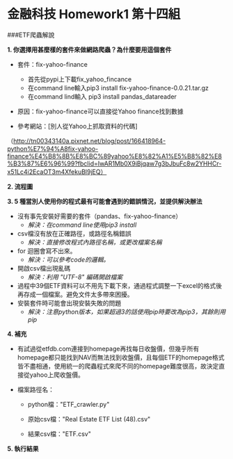 # 金融科技  Homework1 第十四組

###ETF爬蟲解說

**1. 你選擇用甚麼樣的套件來做網路爬蟲？為什麼要用這個套件**

* 套件：fix-yahoo-finance
  * 首先從pypi上下載fix_yahoo_fincance
  * 在command line輸入pip3 install fix-yahoo-finance-0.0.21.tar.gz
  * 在command lind輸入 pip3 install pandas_datareader

* 原因：fix-yahoo-finance可以直接從Yahoo finance找到數據
* 參考網站：[別人從Yahoo上抓取資料的代碼]

（http://tn00343140a.pixnet.net/blog/post/166418964-python%E7%94%A8fix-yahoo-finance%E4%B8%8B%E8%BC%89yahoo%E8%82%A1%E5%B8%82%E8%B3%87%E6%96%99?fbclid=IwAR1Mb0X9iBjqaw7g3bJbuFc8w2YHHCr-x51Lc4i2EcaOT3m4XfekuBl9jEQ）


**2. 流程圖**



**3. 5 種當別人使用你的程式最有可能會遇到的錯誤情況，並提供解決辦法**

* 沒有事先安裝好需要的套件（pandas、fix-yahoo-finance）
  * *解決：在command line使用pip3 install*
* csv檔沒有放在正確路徑，或路徑名稱錯誤
  * *解決：直接修改程式內路徑名稱，或更改檔案名稱*
* for 迴圈會寫不出來。
  * *解決：可以參考code的邏輯。*
* 開啟csv檔出現亂碼
  * *解決：利用 "UTF-8" 編碼開啟檔案*
* 過程中39個ETF資料可以不用先下載下來，通過程式調整一下excel的格式後再存成一個檔案。避免文件太多帶來困擾。
* 安裝套件時可能會出現安裝失敗的問題
  * *解決：注意python版本，如果超過3的話使用pip時要改為pip3，其餘則用pip*



**4. 補充**

* 有試過從etfdb.com連接到homepage再找每日收盤價，但幾乎所有homepage都只能找到NAV而無法找到收盤價，且每個ETF的homepage格式皆不盡相通，使用統一的爬蟲程式來爬不同的homepage難度很高，故決定直接從yahoo上爬收盤價。

* 檔案路徑名：

  * python檔："ETF_crawler.py"

  * 原始csv檔："Real Estate ETF List (48).csv"

  * 結果csv檔："ETF.csv"

    

**5. 執行結果**




